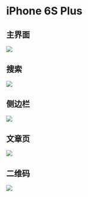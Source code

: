   
  
  
# iPhone 6S Plus

## 主界面

![](img/iOS_iPhone6SPlus/Index.png)

## 搜索

![](img/iOS_iPhone6SPlus/Search.png)

## 侧边栏

![](img/iOS_iPhone6SPlus/Sidebar.png)

## 文章页

![](img/iOS_iPhone6SPlus/HelloWorld.png)

## 二维码

![](img/iOS_iPhone6SPlus/Qrcode.png)
